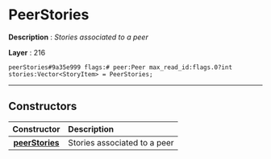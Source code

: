 # PeerStories

**Description** : *Stories associated to a peer*

**Layer** : 216

```tl
peerStories#9a35e999 flags:# peer:Peer max_read_id:flags.0?int stories:Vector<StoryItem> = PeerStories;
```

---

## Constructors

| Constructor | Description |
| :---: | :--- |
| [**peerStories**](constructor/peerStories) | Stories associated to a peer |